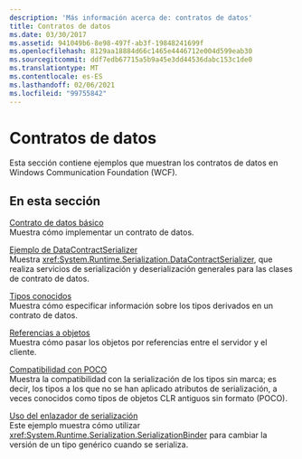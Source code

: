 ```yaml
---
description: 'Más información acerca de: contratos de datos'
title: Contratos de datos
ms.date: 03/30/2017
ms.assetid: 941049b6-8e98-497f-ab3f-19848241699f
ms.openlocfilehash: 8129aa18884d66c1465e4446712e004d599eab30
ms.sourcegitcommit: ddf7edb67715a5b9a45e3dd44536dabc153c1de0
ms.translationtype: MT
ms.contentlocale: es-ES
ms.lasthandoff: 02/06/2021
ms.locfileid: "99755842"
---
```

# <a name="data-contracts"></a>Contratos de datos

Esta sección contiene ejemplos que muestran los contratos de datos en Windows Communication Foundation (WCF).  
  
## <a name="in-this-section"></a>En esta sección  

 [Contrato de datos básico](basic-data-contract.md)  
 Muestra cómo implementar un contrato de datos.  
  
 [Ejemplo de DataContractSerializer](datacontractserializer-sample.md)  
 Muestra <xref:System.Runtime.Serialization.DataContractSerializer>, que realiza servicios de serialización y deserialización generales para las clases de contrato de datos.  
  
 [Tipos conocidos](known-types.md)  
 Muestra cómo especificar información sobre los tipos derivados en un contrato de datos.  
  
 [Referencias a objetos](object-references.md)  
 Muestra cómo pasar los objetos por referencias entre el servidor y el cliente.  
  
 [Compatibilidad con POCO](poco-support.md)  
 Muestra la compatibilidad con la serialización de los tipos sin marca; es decir, los tipos a los que no se han aplicado atributos de serialización, a veces conocidos como tipos de objetos CLR antiguos sin formato (POCO).  
  
 [Uso del enlazador de serialización](usage-of-serialization-binder.md)  
 Este ejemplo muestra cómo utilizar <xref:System.Runtime.Serialization.SerializationBinder> para cambiar la versión de un tipo genérico cuando se serializa.
